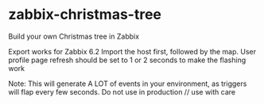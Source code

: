# zabbix-christmas-tree
Build your own Christmas tree in Zabbix

Export works for Zabbix 6.2
Import the host first, followed by the map.
User profile page refresh should be set to 1 or 2 seconds to make the flashing work

Note: This will generate A LOT of events in your environment, as triggers will flap every few seconds. Do not use in production // use with care
